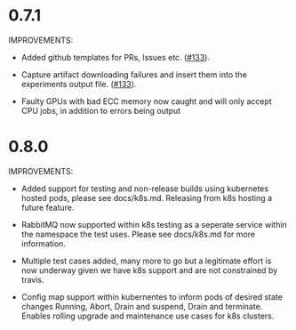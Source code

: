 # 0.7.1

IMPROVEMENTS:

* Added github templates for PRs, Issues etc. ([#133](https://github.com/SentientTechnologies/studio-go-runner/issue/133)).

* Capture artifact downloading failures and insert them into the experiments output file. ([#133](https://github.com/SentientTechnologies/studio-go-runner/issue/133)).

* Faulty GPUs with bad ECC memory now caught and will only accept CPU jobs, in addition to errors being output

# 0.8.0

IMPROVEMENTS:

* Added support for testing and non-release builds using kubernetes hosted pods, please see docs/k8s.md.  Releasing from k8s hosting a future feature.

* RabbitMQ now supported within k8s testing as a seperate service within the namespace the test uses.  Please see docs/k8s.md for more information.

* Multiple test cases added, many more to go but a legitimate effort is now underway given we have k8s support and are not constrained by travis.

* Config map support within kubernentes to inform pods of desired state changes Running, Abort, Drain and suspend, Drain and terminate.  Enables rolling upgrade and maintenance use cases for k8s clusters.
